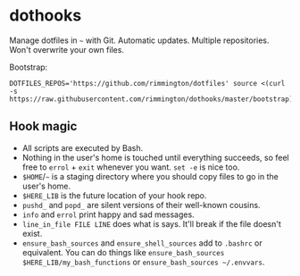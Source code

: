 dothooks
========

Manage dotfiles in `~` with Git. Automatic updates. Multiple repositories. Won't overwrite your own files.

Bootstrap:

```
DOTFILES_REPOS='https://github.com/rimmington/dotfiles' source <(curl -s https://raw.githubusercontent.com/rimmington/dothooks/master/bootstrap)
```

Hook magic
----------

* All scripts are executed by Bash.
* Nothing in the user's home is touched until everything succeeds, so feel free to `errol` + `exit` whenever you want. `set -e` is nice too.
* `$HOME`/`~` is a staging directory where you should copy files to go in the user's home.
* `$HERE_LIB` is the future location of your hook repo.
* `pushd_` and `popd_` are silent versions of their well-known cousins.
* `info` and `errol` print happy and sad messages.
* `line_in_file FILE LINE` does what is says. It'll break if the file doesn't exist.
* `ensure_bash_sources` and `ensure_shell_sources` add to `.bashrc` or equivalent. You can do things like `ensure_bash_sources $HERE_LIB/my_bash_functions` or `ensure_bash_sources ~/.envvars`.
